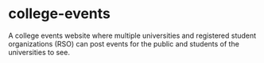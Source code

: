 # college-events
A college events website where multiple universities and registered student organizations (RSO) can post events for the public and students of the universities to see.
